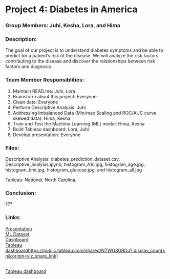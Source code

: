 # Project 4: Diabetes in America

### Group Members: Juhi, Kesha, Lora, and Hima

### Description:
The goal of our project is to understand diabetes symptoms and be able to predict for a patient’s risk of the disease. We will analyze the risk factors contributing to the disease and discover the relationships between risk factors and diagnosis.

### Team Member Responsiblities: 
1. Maintain READ.me: Juhi, Lora
2. Brainstorm about this project: Everyone
3. Clean data: Everyone
4. Perform Descriptive Analysis: Juhi
5. Addressing Imbalanced Data (Min/max Scaling and ROC/AUC curve skewed data): Hima, Kesha
6. Train and Test the Machine Learning (ML) model: Hima, Kesha
7. Build Tableau dashboard: Lora, Juhi
8. Develop presentation: Everyone

### Files:
Descriptive Analysis: diabetes_prediction_dataset.csv, Descriptive_analysis.ipynb, histogram_A1c.jpg, histogram_age.jpg, histogram_bmi.jpg, histogram_glucose.jpg, and histogram_all.jpg

Tableau: National, North Carolina, 

### Conclusion:
???

### Links:
[Presentation](https://docs.google.com/presentation/d/1Fwp0ApqPC1A-W60X4_651ZGxSt-mDuQlyu1uq_cue68/edit?usp=sharing) 
<br> [ML Dataset](https://www.kaggle.com/datasets/iammustafatz/diabetes-prediction-dataset) 
<br> [Dashboard](???)
<br> [Tableau dashboard](https://public.tableau.com/shared/NTWG8GRDJ?:display_count=n&:origin=viz_share_link)https://public.tableau.com/shared/NTWG8GRDJ?:display_count=n&:origin=viz_share_link)

<br>[Tableau dashboard](https://public.tableau.com/shared/NTWG8GRDJ?:display_count=n&:origin=viz_share_link)
